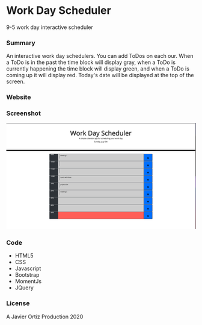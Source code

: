 # Work Day Scheduler 
9-5 work day interactive scheduler

### Summary
An interactive work day schedulers. You can add ToDos on each our. When a ToDo is in the past the time block will display gray, when a ToDo is currently happening the time block will display green, and when a ToDo is coming up it will display red. 
Today's date will be displayed at the top of the screen. 

### Website


### Screenshot
<img src="./images/screenshot.jpg">

### Code
* HTML5
* CSS
* Javascript
* Bootstrap
* MomentJs
* JQuery

### License
A Javier Ortiz Production 2020
